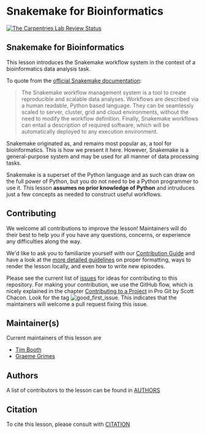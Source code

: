 # Snakemake for Bioinformatics

[![The Carpentries Lab Review Status](https://badges.carpentries-lab.org/17_status.svg)](https://github.com/carpentries-lab/reviews/issues/17)

## Snakemake for Bioinformatics

This lesson introduces the Snakemake workflow system in the context of a bioinformatics data
analysis task.

To quote from the [official Snakemake documentation](https://snakemake.readthedocs.io/):

> The Snakemake workflow management system is a tool to create reproducible and scalable data analyses.
> Workflows are described via a human readable, Python based language. They can be seamlessly scaled to
> server, cluster, grid and cloud environments, without the need to modify the workflow definition.
> Finally, Snakemake workflows can entail a description of required software, which will be automatically
> deployed to any execution environment.

Snakemake originated as, and remains most popular as, a tool for bioinformatics. This is how we present
it here. However, Snakemake is a general-purpose system and may be used for all manner of data processing
tasks.

Snakemake is a superset of the Python language and as such can draw on the full power of Python, but you
do not need to be a Python programmer to use it. This lesson **assumes no prior knowledge of Python** and
intruduces just a few concepts as needed to construct useful workflows.

## Contributing

We welcome all contributions to improve the lesson! Maintainers will do their best to help you if you have any
questions, concerns, or experience any difficulties along the way.

We'd like to ask you to familiarize yourself with our [Contribution Guide](CONTRIBUTING.md) and have a look at
the [more detailed guidelines][lesson-example] on proper formatting, ways to render the lesson locally, and even
how to write new episodes.

Please see the current list of [issues](https://github.com/carpentries-incubator/snakemake-novice-bioinformatics/issues)
for ideas for contributing to this repository. For making your contribution, we use the GitHub flow, which is
nicely explained in the chapter [Contributing to a Project](https://git-scm.com/book/en/v2/GitHub-Contributing-to-a-Project) in Pro Git
by Scott Chacon.
Look for the tag ![good\_first\_issue](https://img.shields.io/badge/-good%20first%20issue-gold.svg). This indicates that the maintainers
will welcome a pull request fixing this issue.

## Maintainer(s)

Current maintainers of this lesson are

- [Tim Booth](https://github.com/tbooth)
- [Graeme Grimes](https://github.com/ggrimes)

## Authors

A list of contributors to the lesson can be found in [AUTHORS](AUTHORS)

## Citation

To cite this lesson, please consult with [CITATION](CITATION)

[lesson-example]: https://carpentries.github.io/lesson-example




